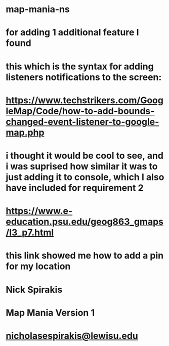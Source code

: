 # map-mania-ns
# for adding 1 additional feature I found
# this which is the syntax for adding listeners notifications to the screen: 
# https://www.techstrikers.com/GoogleMap/Code/how-to-add-bounds-changed-event-listener-to-google-map.php
# i thought it would be cool to see, and i was suprised how similar it was to just adding it to console, which I also have included for requirement 2
# https://www.e-education.psu.edu/geog863_gmaps/l3_p7.html
# this link showed me how to add a pin for my location
# Nick Spirakis
# Map Mania Version 1
# nicholasespirakis@lewisu.edu